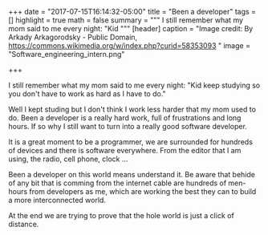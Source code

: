 +++
date = "2017-07-15T16:14:32-05:00"
title = "Been a developer"
tags = []
highlight = true
math = false
summary = """
I still remember what my mom said to me every night: "Kid 
"""
[header]
  caption = "Image credit: By Arkady Arkagorodsky - Public Domain, https://commons.wikimedia.org/w/index.php?curid=58353093 "
  image = "Software_engineering_intern.png"

+++

I still remember what my mom said to me every night:  "Kid keep studying so you don't have to work as hard as I have to do."

Well I kept studing but I don't think I work less harder that my mom used to do. Been a developer is a really hard work, full of frustrations and long hours. If so why I still want to turn into a really good software developer. 

It is a great moment to be a programmer, we are surrounded for hundreds of devices and there is software everywhere. From the editor that I am using, the radio, cell phone, clock ... 

Been a developer on this world means understand it.  Be aware that behide of any bit that is comming from the internet cable are hundreds of men-hours from developers as me, which are working the best they can to build a more interconnected world. 

At the end we are trying to prove that the hole world is just a click of distance. 